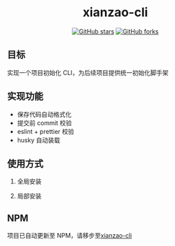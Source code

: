 <br />
<h1 align="center">xianzao-cli</h1>
<p align="center">
<a href="https://github.com/xianzao/xianzao-cli/stargazers"><img alt="GitHub stars" src="https://img.shields.io/github/stars/xianzao/xianzao-cli"></a>
<a href="https://github.com/xianzao/xianzao-cli/network"><img alt="GitHub forks" src="https://img.shields.io/github/forks/xianzao/xianzao-cli"></a>
</p>

## 目标

实现一个项目初始化 CLI，为后续项目提供统一初始化脚手架

## 实现功能

- 保存代码自动格式化
- 提交前 commit 校验
- eslint + prettier 校验
- husky 自动装载

## 使用方式

1. 全局安装

2. 局部安装

## NPM

项目已自动更新至 NPM，请移步至[xianzao-cli](https://www.npmjs.com/package/xianzao-cli)
